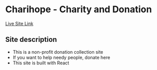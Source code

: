 # Charihope - Charity and Donation

[Live Site Link](https://charihope.netlify.app)

## Site description

* This is a non-profit donation collection site
* If you want to help needy people, donate here
* This site is built with React
